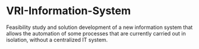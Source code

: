 # VRI-Information-System
Feasibility study and solution development of a new information system that allows the automation of some processes that are currently carried out in isolation, without a centralized IT system.
